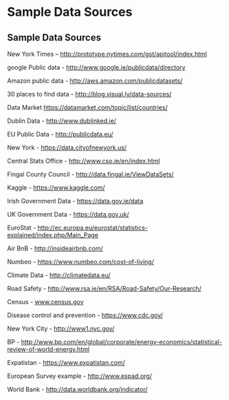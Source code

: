 # Sample Data Sources

## Sample Data Sources

New York Times – http://prototype.nytimes.com/gst/apitool/index.html

google Public data - http://www.google.ie/publicdata/directory

Amazon public data - http://aws.amazon.com/publicdatasets/

30 places to find data - http://blog.visual.ly/data-sources/

Data Market https://datamarket.com/topic/list/countries/

Dublin Data -  http://www.dublinked.ie/

EU Public Data -    http://publicdata.eu/

New York - https://data.cityofnewyork.us/

Central Stats Office - http://www.cso.ie/en/index.html

Fingal County Council - http://data.fingal.ie/ViewDataSets/

Kaggle - https://www.kaggle.com/

Irish Government Data - https://data.gov.ie/data

UK Government Data - https://data.gov.uk/

EuroStat - http://ec.europa.eu/eurostat/statistics-explained/index.php/Main_Page

Air BnB - http://insideairbnb.com/

Numbeo - https://www.numbeo.com/cost-of-living/

Climate Data - http://climatedata.eu/

Road Safety - http://www.rsa.ie/en/RSA/Road-Safety/Our-Research/

Census - www.census.gov

Disease control and prevention - https://www.cdc.gov/

New York City - http://www1.nyc.gov/

BP - http://www.bp.com/en/global/corporate/energy-economics/statistical-review-of-world-energy.html

Expatistan - https://www.expatistan.com/

European Survey example - http://www.espad.org/

World Bank - http://data.worldbank.org/indicator/
